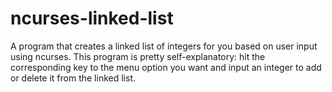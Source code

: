 # ncurses-linked-list
A program that creates a linked list of integers for you based on user input using ncurses.
This program is pretty self-explanatory: hit the corresponding key to the menu option you want and input an integer to add or delete it from the linked list.
